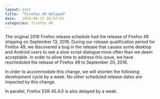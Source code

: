 ```yaml
---
layout: post
title:  "Firefox 49 delayed"
date:   2016-09-13 10:57:23
categories: firefox 49
---
```


The original 2016 Firefox release schedule had the release of Firefox 49 shipping on September 13, 2016.
During our release qualification period for Firefox 49, we discovered a bug in the release that causes some desktop and Android users to see a slow script dialogue more often than we deem acceptable. In order to allow time to address this issue, we have rescheduled the release of Firefox 49 to September 20, 2016.

In order to accommodate this change, we will shorten the following development cycle by a week. No other scheduled release dates are impacted by this change.

In parallel, Firefox ESR 45.4.0 is also delayed by a week.

